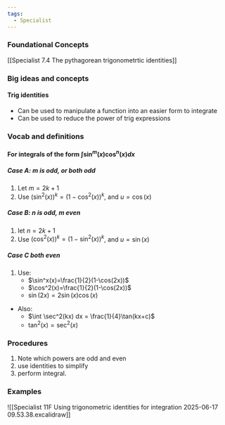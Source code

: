 ```yaml
---
tags:
  - Specialist
---
```

### Foundational Concepts
[[Specialist 7.4 The pythagorean trigonometrtic identities]]

### Big ideas and concepts
#### Trig identities
- Can be used to manipulate a function into an easier form to integrate 
- Can be used to reduce the power of trig expressions 
### Vocab and definitions
#### For integrals of the form $\int \sin^m (x) \cos^n (x) dx$
##### Case A: $m$ is odd, or both odd
1. Let $m=2k+1$
2. Use $(\sin^2(x))^k=(1-\cos^2(x))^k$, and $u=\cos(x)$
##### Case B: $n$ is odd, $m$ even 
1. let $n=2k+1$ 
2. Use $(\cos^2(x))^k = (1-\sin^2(x))^k$, and $u=\sin(x)$
##### Case C both even
1. Use:
	- $\sin^x(x)=\frac{1}{2}(1-\cos(2x))$
	- $\cos^2(x)=\frac{1}{2}(1-\cos(2x))$
	- $\sin(2x)=2\sin(x)\cos(x)$

- Also:
	- $\int \sec^2(kx) dx = \frac{1}{4}\tan(kx+c)$
	- $\tan^2(x)=\sec^2(x)$
### Procedures
1. Note which powers are odd and even
2. use identities to simplify
3. perform integral. 

### Examples
![[Specialist 11F Using trigonometric identities for integration 2025-06-17 09.53.38.excalidraw]]